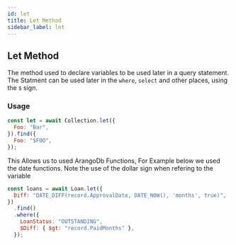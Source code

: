 ```yaml
---
id: let
title: Let Method
sidebar_label: let
---
```


## Let Method

The method used to declare variables to be used later in a query statement. The Statment can be used later in the `where`, `select` and other places, using the `$` sign.

### Usage

```js
const let = await Collection.let({
  Foo: "Bar",
}).find({
  Foo: "$FOO",
});
```

This Allows us to used ArangoDb Functions, For Example below we used the date functions. Note the use of the dollar sign when refering to the variable

```js
const loans = await Loan.let({
  Diff: "DATE_DIFF(record.ApprovalDate, DATE_NOW(), 'months', true)",
})
  .find()
  .where({
    LoanStatus: "OUTSTANDING",
    $Diff: { $gt: "record.PaidMonths" },
  });
```
